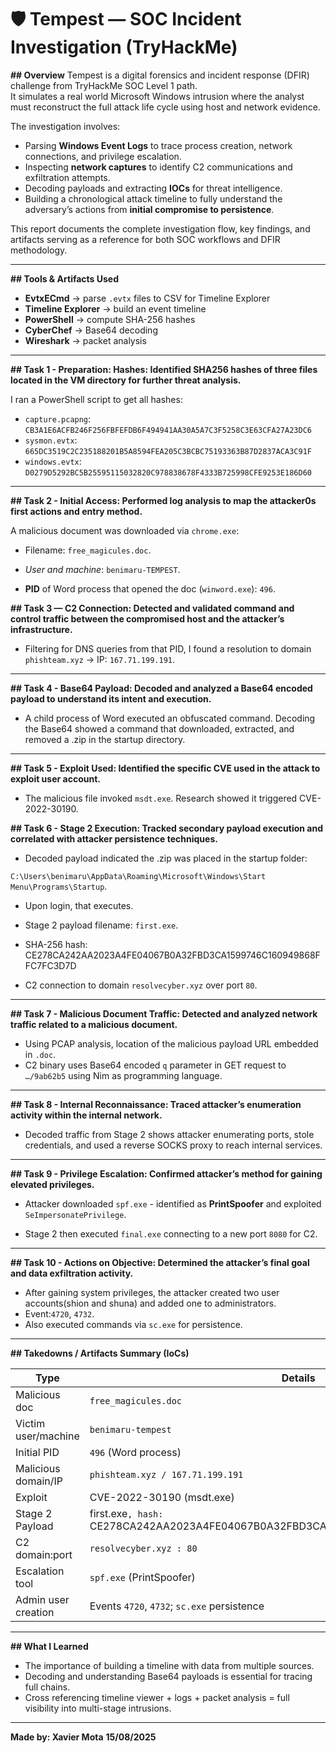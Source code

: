 # 🛡️ Tempest — SOC Incident Investigation (TryHackMe)

**## Overview**
Tempest is a digital forensics and incident response (DFIR) challenge from TryHackMe SOC Level 1 path.  
It simulates a real world Microsoft Windows intrusion where the analyst must reconstruct the full attack life cycle using host and network evidence.

The investigation involves:
- Parsing **Windows Event Logs** to trace process creation, network connections, and privilege escalation.
- Inspecting **network captures** to identify C2 communications and exfiltration attempts.
- Decoding payloads and extracting **IOCs** for threat intelligence.
- Building a chronological attack timeline to fully understand the adversary’s actions from **initial compromise to persistence**.

This report documents the complete investigation flow, key findings, and artifacts serving as a reference for both SOC workflows and DFIR methodology.

---

**## Tools & Artifacts Used** 
 
- **EvtxECmd** → parse `.evtx` files to CSV for Timeline Explorer  
- **Timeline Explorer** → build an event timeline  
- **PowerShell** → compute SHA-256 hashes  
- **CyberChef** → Base64 decoding
- **Wireshark** → packet analysis

---

**## Task 1 - Preparation: Hashes: Identified SHA256 hashes of three files located in the VM directory for further threat analysis.**

I ran a PowerShell script to get all hashes:

- `capture.pcapng`: `CB3A1E6ACFB246F256FBFEFDB6F494941AA30A5A7C3F5258C3E63CFA27A23DC6` 
- `sysmon.evtx`: `665DC3519C2C235188201B5A8594FEA205C3BCBC75193363B87D2837ACA3C91F`  
- `windows.evtx`: `D0279D5292BC5B25595115032820C978838678F4333B725998CFE9253E186D60`  


---

**## Task 2 - Initial Access: Performed log analysis to map the attacker0s first actions and entry method.**

A malicious document was downloaded via `chrome.exe`:
 
- Filename: `free_magicules.doc`.




- *User and machine*: `benimaru-TEMPEST`.







- **PID** of Word process that opened the doc (`winword.exe`): `496`.  






**## Task 3  — C2 Connection: Detected and validated command and control traffic between the compromised host and the attacker’s infrastructure.**

- Filtering for DNS queries from that PID, I found a resolution to domain `phishteam.xyz` → IP: `167.71.199.191`.





---


**## Task 4 - Base64 Payload: Decoded and analyzed a Base64 encoded payload to understand its intent and execution.**

- A child process of Word executed an obfuscated command. Decoding the Base64 showed a command that downloaded, extracted, and removed a .zip in the startup directory.  



---

**## Task 5 - Exploit Used: Identified the specific CVE used in the attack to exploit user account.**

- The malicious file invoked `msdt.exe`. Research showed it triggered CVE-2022-30190.  




**## Task 6 - Stage 2 Execution: Tracked secondary payload execution and correlated with attacker persistence techniques.**

- Decoded payload indicated the .zip was placed in the startup folder:

 `C:\Users\benimaru\AppData\Roaming\Microsoft\Windows\Start Menu\Programs\Startup`. 

- Upon login, that executes.



- Stage 2 payload filename: `first.exe`.

- SHA-256 hash: CE278CA242AA2023A4FE04067B0A32FBD3CA1599746C160949868FFC7FC3D7D

- C2 connection to domain `resolvecyber.xyz` over port `80`.  



---

**## Task 7 - Malicious Document Traffic: Detected and analyzed network traffic related to a malicious document.**

- Using PCAP analysis, location of the malicious payload URL embedded in `.doc`.  
- C2 binary uses Base64 encoded `q` parameter in GET request to `…/9ab62b5` using Nim as programming language.



---




**## Task 8 - Internal Reconnaissance: Traced attacker’s enumeration activity within the internal network.**

- Decoded traffic from Stage 2 shows attacker enumerating ports, stole credentials, and used a reverse SOCKS proxy to reach internal services.




---

**## Task 9 - Privilege Escalation: Confirmed attacker’s method for gaining elevated privileges.**

- Attacker downloaded `spf.exe` - identified as **PrintSpoofer** and exploited `SeImpersonatePrivilege`.

- Stage 2 then executed `final.exe` connecting to a new port `8080` for C2.  



---



**## Task 10 - Actions on Objective: Determined the attacker’s final goal and data exfiltration activity.**

- After gaining system privileges, the attacker created two user accounts(shion and shuna) and added one to administrators.
- Event:`4720`, `4732`.
- Also executed commands via `sc.exe` for persistence.  



---

**##  Takedowns / Artifacts Summary (IoCs)**

| Type                   	| Details                                    		 |
|--------------------------	|---------------------------------------------	|
| Malicious doc    	| 	`free_magicules.doc`                         |
| Victim user/machine | 	`benimaru-tempest`                           |
| Initial PID         	| 	`496` (Word process)                                |
| Malicious domain/IP |	 `phishteam.xyz / 167.71.199.191`    
| Exploit             	| 	CVE-2022-30190 (msdt.exe)            |
| Stage 2 Payload     	| 	first.exe`, hash: `CE278CA242AA2023A4FE04067B0A32FBD3CA1599746C160949868FFC7FC3D7D`            |
| C2 domain:port      	| 	`resolvecyber.xyz : 80`                     |
| Escalation tool     	| 	`spf.exe` (PrintSpoofer)                    |
| Admin user creation |	 Events `4720`, `4732`; `sc.exe` persistence |

---

**##  What I Learned**

- The importance of building a timeline with data from multiple sources.  
- Decoding and understanding Base64 payloads is essential for tracing full chains.  
- Cross referencing timeline viewer + logs + packet analysis = full visibility into multi-stage intrusions.  


---

**Made by: Xavier Mota**
**15/08/2025**
